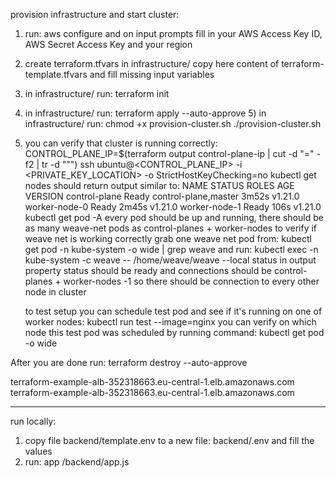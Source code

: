 provision infrastructure and start cluster:
1) run:
   aws configure
   and on input prompts fill in your AWS Access Key ID, AWS Secret Access Key and your region
2) create terraform.tfvars in infrastructure/ copy here content of terraform-template.tfvars and fill missing input
   variables
3) in infrastructure/ run: 
   terraform init
4) in infrastructure/ run: 
   terraform apply --auto-approve
   5) in infrastructure/ run:
   chmod +x provision-cluster.sh
   ./provision-cluster.sh <path-to-your-aws-instances-private-key>
      
6) you can verify that cluster is running correctly:
   CONTROL_PLANE_IP=$(terraform output control-plane-ip | cut -d "=" -f2 | tr -d "\"")
   ssh ubuntu@<CONTROL_PLANE_IP> -i <PRIVATE_KEY_LOCATION> -o StrictHostKeyChecking=no
   kubectl get nodes
   should return output similar to:
   NAME            STATUS   ROLES                  AGE     VERSION
   control-plane   Ready    control-plane,master   3m52s   v1.21.0
   worker-node-0   Ready    <none>                 2m45s   v1.21.0
   worker-node-1   Ready    <none>                 106s    v1.21.0
   kubectl get pod -A
   every pod should be up and running, there should be as many weave-net pods as control-planes + worker-nodes
   to verify if weave net is working correctly grab one weave net pod from:
   kubectl get pod -n kube-system -o wide | grep weave
   and run:
   kubectl exec -n kube-system <one-of-weaves-pods-name for instance weave-net-gssmt> -c weave -- /home/weave/weave --local status
   in output property status should be ready and connections should be control-planes + worker-nodes -1 so there should be 
   connection to every other node in cluster
   
   to test setup you can schedule test pod and see if it's running on one of worker nodes:
   kubectl run test --image=nginx
   you can verify on which node this test pod was scheduled by running command:
   kubectl get pod -o wide
   





After you are done run:
terraform destroy --auto-approve


terraform-example-alb-352318663.eu-central-1.elb.amazonaws.com
terraform-example-alb-352318663.eu-central-1.elb.amazonaws.com

-----------------
run locally:
1) copy file backend/template.env to a new file: backend/.env and fill the values
2) run:
app /backend/app.js
